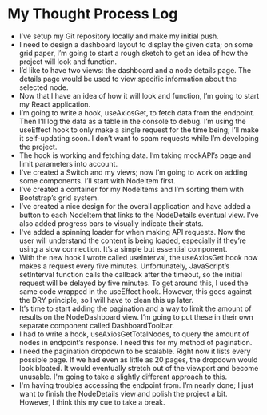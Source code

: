 # My Thought Process Log

- I’ve setup my Git repository locally and make my initial push.
- I need to design a dashboard layout to display the given data; on some grid paper, I’m going to start a rough sketch to get an idea of how the project will look and function.
- I’d like to have two views: the dashboard and a node details page. The details page would be used to view specific information about the selected node.
- Now that I have an idea of how it will look and function, I’m going to start my React application.
- I’m going to write a hook, useAxiosGet, to fetch data from the endpoint. Then I’ll log the data as a table in the console to debug. I’m using the useEffect hook to only make a single request for the time being; I’ll make it self-updating soon. I don’t want to spam requests while I’m developing the project.
- The hook is working and fetching data. I’m taking mockAPI’s page and limit parameters into account.
- I’ve created a Switch and my views; now I’m going to work on adding some components. I’ll start with NodeItem first.
- I’ve created a container for my NodeItems and I’m sorting them with Bootstrap’s grid system.
- I’ve created a nice design for the overall application and have added a button to each NodeItem that links to the NodeDetails eventual view. I’ve also added progress bars to visually indicate their stats.
- I've added a spinning loader for when making API requests. Now the user will understand the content is being loaded, especially if they’re using a slow connection. It’s a simple but essential component.
- With the new hook I wrote called useInterval, the useAxiosGet hook now makes a request every five minutes. Unfortunately, JavaScript’s setInterval function calls the callback after the timeout, so the initial request will be delayed by five minutes. To get around this, I used the same code wrapped in the useEffect hook. However, this goes against the DRY principle, so I will have to clean this up later.
- It’s time to start adding the pagination and a way to limit the amount of results on the NodeDashboard view. I’m going to put these in their own separate component called DashboardToolbar.
- I had to write a hook, useAxiosGetTotalNodes, to query the amount of nodes in endpoint’s response. I need this for my method of pagination.
- I need the pagination dropdown to be scalable. Right now it lists every possible page. If we had even as little as 20 pages, the dropdown would look bloated. It would eventually stretch out of the viewport and become unusable. I'm going to take a slightly different approach to this.
- I'm having troubles accessing the endpoint from. I’m nearly done; I just want to finish the NodeDetails view and polish the project a bit. However, I think this my cue to take a break.